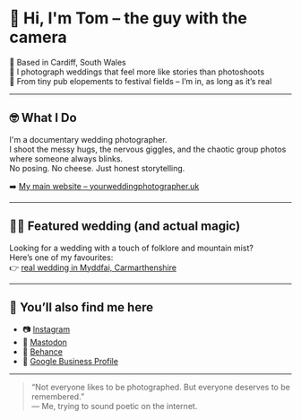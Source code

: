 # 👋 Hi, I'm Tom – the guy with the camera

📍 Based in Cardiff, South Wales  
📸 I photograph weddings that feel more like stories than photoshoots  
🎪 From tiny pub elopements to festival fields – I’m in, as long as it’s real

---

## 🤓 What I Do

I'm a documentary wedding photographer.  
I shoot the messy hugs, the nervous giggles, and the chaotic group photos where someone always blinks.  
No posing. No cheese. Just honest storytelling.

➡️ [My main website – yourweddingphotographer.uk](https://yourweddingphotographer.uk)

---

## 🧙‍♂️ Featured wedding (and actual magic)

Looking for a wedding with a touch of folklore and mountain mist?  
Here’s one of my favourites:  
👉 [real wedding in Myddfai, Carmarthenshire](https://yourweddingphotographer.uk/wedding-in-myddfai-carmarthenshire/)

---

## 🔗 You’ll also find me here

- 📷 [Instagram](https://www.instagram.com/yourweddingphotographer.uk)  
- 🐘 [Mastodon](https://mastodon.social/@yourweddingphotographer)  
- 🎨 [Behance](https://www.behance.net/tzelinsky)  
- 📍 [Google Business Profile](https://www.google.com/maps/place/Your+Wedding+Photographer+Cardiff)

---

> “Not everyone likes to be photographed. But everyone deserves to be remembered.”  
> — Me, trying to sound poetic on the internet.
